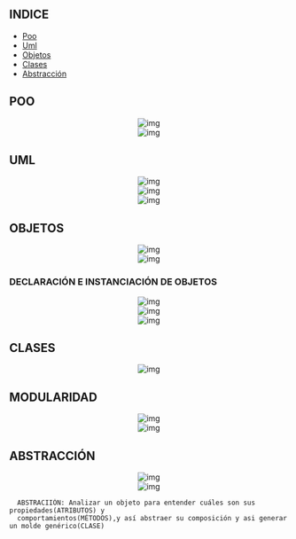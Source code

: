 ## INDICE
- [Poo](#poo)
- [Uml](#uml)
- [Objetos](#objetos)
- [Clases](#clases)
- [Abstracción](#abstracción)

## POO
<div align="center">
    <img src="./md/poo-elementos.jpg" alt="img">
</div>
<div align="center">
    <img src="./md/poo-pilares.jpg" alt="img">
</div>

## UML
<div align="center">
    <img src="./md/uml.jpg" alt="img">
</div>
<div align="center">
    <img src="./md/diagrama-clases.jpg" alt="img">
</div>
<div align="center">
    <img src="./md/diagrama-clases-ii.jpg" alt="img">
</div>

## OBJETOS
<div align="center">
    <img src="./md/objetos.jpg" alt="img">
</div>
<div align="center">
    <img src="./md/objetos-ii.jpg" alt="img">
</div>

### DECLARACIÓN E INSTANCIACIÓN DE  OBJETOS
<div align="center">
    <img src="./md/declaracion.jpg" alt="img">
</div>
<div align="center">
    <img src="./md/instaciacion.jpg" alt="img">
</div>   
<div align="center">
    <img src="./md/declarar-e-instanciar.jpg" alt="img">
</div>

## CLASES
<div align="center">
    <img src="./md/clases.jpg" alt="img">
</div>

## MODULARIDAD
<div align="center">
    <img src="./md/modularidad.jpg" alt="img">
</div>
<div align="center">
    <img src="./md/modularidad-ii.jpg" alt="img">
</div>

## ABSTRACCIÓN
<div align="center">
    <img src="./md/abstraccion.jpg" alt="img">
</div>
<div align="center">
    <img src="./md/abstraccion-ii.jpg" alt="img">
</div>

      ABSTRACIIÓN: Analizar un objeto para entender cuáles son sus propiedades(ATRIBUTOS) y 
      comportamientos(MÉTODOS),y así abstraer su composición y asi generar un molde genérico(CLASE)